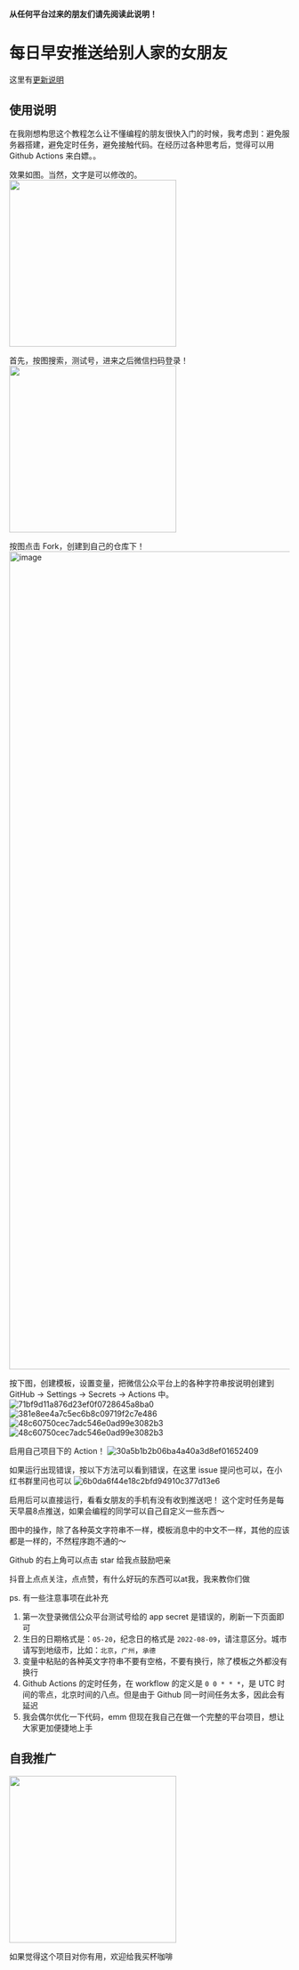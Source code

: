 **从任何平台过来的朋友们请先阅读此说明！**

# 每日早安推送给别人家的女朋友

这里有[更新说明](./UPGRADE.md)

## 使用说明

在我刚想构思这个教程怎么让不懂编程的朋友很快入门的时候，我考虑到：避免服务器搭建，避免定时任务，避免接触代码。在经历过各种思考后，觉得可以用 Github Actions 来白嫖。。

效果如图。当然，文字是可以修改的。
<img src="https://github.com/1012015643/daily_morning/blob/master/img/img_1.jpg" width="300px" />

首先，按图搜索，测试号，进来之后微信扫码登录！
<img src="https://github.com/1012015643/daily_morning/blob/master/img/img_2.png" width="300px" />

按图点击 Fork，创建到自己的仓库下！
<img width="1471" alt="image" src="https://github.com/1012015643/daily_morning/blob/master/img/img_3.png">

按下图，创建模板，设置变量，把微信公众平台上的各种字符串按说明创建到 GitHub -> Settings -> Secrets -> Actions 中。
![71bf9d11a876d23ef0f0728645a8ba0](https://github.com/1012015643/daily_morning/blob/master/img/img_4.png)
![381e8ee4a7c5ec6b8c09719f2c7e486](https://github.com/1012015643/daily_morning/blob/master/img/img_5.png)
![48c60750cec7adc546e0ad99e3082b3](https://github.com/1012015643/daily_morning/blob/master/img/img_6.png)
![48c60750cec7adc546e0ad99e3082b3](https://github.com/1012015643/daily_morning/blob/master/img/img_7.png)

启用自己项目下的 Action！
![30a5b1b2b06ba4a40a3d8ef01652409](https://github.com/1012015643/daily_morning/blob/master/img/img_9.png)

如果运行出现错误，按以下方法可以看到错误，在这里 issue 提问也可以，在小红书群里问也可以
![6b0da6f44e18c2bfd94910c377d13e6](https://github.com/1012015643/daily_morning/blob/master/img/img_10.png)

启用后可以直接运行，看看女朋友的手机有没有收到推送吧！
这个定时任务是每天早晨8点推送，如果会编程的同学可以自己自定义一些东西～

图中的操作，除了各种英文字符串不一样，模板消息中的中文不一样，其他的应该都是一样的，不然程序跑不通的～

Github 的右上角可以点击 star 给我点鼓励吧亲

抖音上点点关注，点点赞，有什么好玩的东西可以at我，我来教你们做

ps. 有一些注意事项在此补充

1. 第一次登录微信公众平台测试号给的 app secret 是错误的，刷新一下页面即可
2. 生日的日期格式是：`05-20`，纪念日的格式是 `2022-08-09`，请注意区分。城市请写到地级市，比如：`北京`，`广州`，`承德`
3. 变量中粘贴的各种英文字符串不要有空格，不要有换行，除了模板之外都没有换行
4. Github Actions 的定时任务，在 workflow 的定义是 `0 0 * * *`，是 UTC 时间的零点，北京时间的八点。但是由于 Github 同一时间任务太多，因此会有延迟
5. 我会偶尔优化一下代码，emm 但现在我自己在做一个完整的平台项目，想让大家更加便捷地上手

## 自我推广

<img src="https://github.com/1012015643/daily_morning/blob/master/img/img.jpg" width="300px" />

如果觉得这个项目对你有用，欢迎给我买杯咖啡

